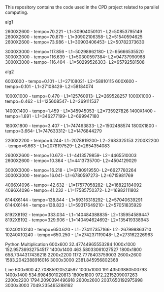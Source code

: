 

 This repository contains the code used in the CPD project related to parallel computing.

 alg1

 2600X2600 - tempo=70.221 - L1=30904050101 - L2=50853795149
2600X2600 - tempo=70.879  - L1=30902106358- L2=51540594625
2600X2600 - tempo=73.986  - L1=30903406453- L2=50782373630

3000X3000 - tempo=117.856  - L1=50298962180- L2=95666535520
3000X3000 - tempo=116.639 - L1=50300597384- L2=94737990968
3000X3000 - tempo=116.404 - L1=50299526303- L2=95792581508

alg2

600X600 - tempo=0.101 - L1=27108021- L2=58810115
600X600 - tempo=0.101 - L1=27108429- L2=58184074

1000X1000 - tempo=0.470 - L1=125760913- L2=269528257
1000X1000 - tempo=0.462 - L1=125608547- L2=269111537

1400X1400 - tempo=1.459 - L1=345945053- L2=735927826
1400X1400 - tempo=1.891 - L1=346277199- L2=699947180

1800X1800 - tempo=3.407 - L1=747463833- L2=1502488574
1800X1800 - tempo=3.664- L1=747633312- L2=1476844279

2200X2200 - tempo=6.244- L1=2078819200- L2=2683325153
2200X2200 - tempo=6.663 - L1=2078197529- L2=2654354083

2600X2600 - tempo=10.673 - L1=4413579859- L2=4465510003
2600X2600 - tempo=10.364 - L1=4413735700- L2=4504129029

3000X3000 - tempo=16.218 - L1=6780919550- L2=6627780264
3000X3000 - tempo=16.041- L1=6780597273- L2=6715981769

4096X4096 - tempo=42.632 - L1=17577058282- L2=16822184092
4096X4096 - tempo=41.232 - L1=17585750372- L2=16982111802

6144X6144 - tempo=138.844 - L1=59316318292- L2=57040639291
6144X6144 - tempo=138.823 - L1=59317649210- L2=57051835929

8192X8192 - tempo=333.034 - L1=140484388835- L2=135954589447
8192X8192 - tempo=329.906 - L1=140494624692- L2=135419338943

10240X10240 - tempo=650.620 - L1=274117357166- L2=267998863710
10240X10240 - tempo=650.250  - L1=274237119048- L2=273162226963


Python
Multiplication
600x600   32.47744965553284
1000x1000 152.95736932754517
1400x1400 463.58033061027527
1800x1800 658.7344317436218
2200x2200 1172.7778403759003
2600x2600 1583.2042388916016
3000x3000 2381.845956802368

Line
600x600   42.70885920524597
1000x1000 191.43503880500793
1400x1400 534.6984601020813
1800x1800 972.2215209007263
2200x2200 1794.2090394496918
2600x2600 2037.650192975998
3000x3000 7049.235465288162
